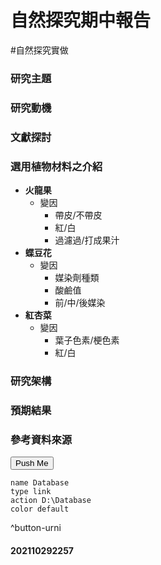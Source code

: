 # 自然探究期中報告
#自然探究實做 

### 研究主題

### 研究動機
### 文獻探討
### 選用植物材料之介紹
- **火龍果**
	- 變因
		- 帶皮/不帶皮
		- 紅/白
		- 過濾過/打成果汁
- **蝶豆花**
	- 變因
		- 媒染劑種類
		- 酸鹼值
		- 前/中/後媒染
- **紅杏菜**
	- 變因
		- 葉子色素/梗色素
		- 紅/白
### 研究架構
### 預期結果
### 參考資料來源
	
<button type="button" href="SQL">Push Me</button>

```button
name Database
type link
action D:\Database
color default
```
^button-urni

#### 202110292257